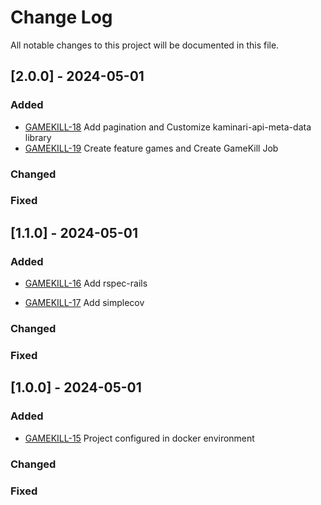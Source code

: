 
# Change Log
All notable changes to this project will be documented in this file.

## [2.0.0] - 2024-05-01

### Added 
  - [GAMEKILL-18](http://tickets.projectname.com/browse/task_19)
    Add pagination and Customize kaminari-api-meta-data library
  - [GAMEKILL-19](http://tickets.projectname.com/browse/task_19)
    Create feature games and Create GameKill Job

### Changed

### Fixed

## [1.1.0] - 2024-05-01

### Added 
  - [GAMEKILL-16](http://tickets.projectname.com/browse/task_16)
    Add rspec-rails

  - [GAMEKILL-17](http://tickets.projectname.com/browse/task_17)
    Add simplecov

### Changed

### Fixed

## [1.0.0] - 2024-05-01

### Added 
  - [GAMEKILL-15](http://tickets.projectname.com/browse/PROJECTNAME-15)
    Project configured in docker environment

### Changed

### Fixed
